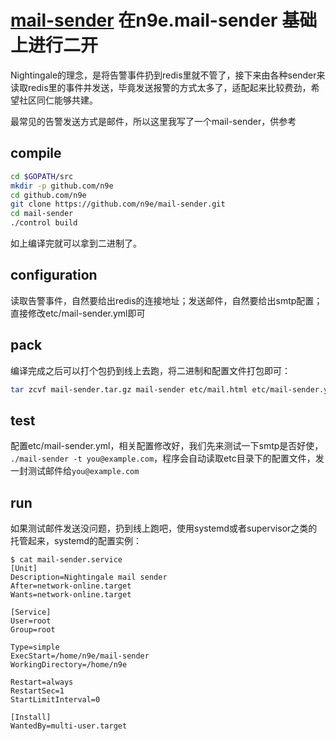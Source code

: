 # [mail-sender](https://github.com/n9e/mail-sender) 在n9e.mail-sender 基础上进行二开

Nightingale的理念，是将告警事件扔到redis里就不管了，接下来由各种sender来读取redis里的事件并发送，毕竟发送报警的方式太多了，适配起来比较费劲，希望社区同仁能够共建。

最常见的告警发送方式是邮件，所以这里我写了一个mail-sender，供参考

## compile

```bash
cd $GOPATH/src
mkdir -p github.com/n9e
cd github.com/n9e
git clone https://github.com/n9e/mail-sender.git
cd mail-sender
./control build
```

如上编译完就可以拿到二进制了。

## configuration

读取告警事件，自然要给出redis的连接地址；发送邮件，自然要给出smtp配置；直接修改etc/mail-sender.yml即可

## pack

编译完成之后可以打个包扔到线上去跑，将二进制和配置文件打包即可：

```bash
tar zcvf mail-sender.tar.gz mail-sender etc/mail.html etc/mail-sender.yml
```

## test

配置etc/mail-sender.yml，相关配置修改好，我们先来测试一下smtp是否好使， `./mail-sender -t you@example.com`，程序会自动读取etc目录下的配置文件，发一封测试邮件给`you@example.com`

## run

如果测试邮件发送没问题，扔到线上跑吧，使用systemd或者supervisor之类的托管起来，systemd的配置实例：


```
$ cat mail-sender.service
[Unit]
Description=Nightingale mail sender
After=network-online.target
Wants=network-online.target

[Service]
User=root
Group=root

Type=simple
ExecStart=/home/n9e/mail-sender
WorkingDirectory=/home/n9e

Restart=always
RestartSec=1
StartLimitInterval=0

[Install]
WantedBy=multi-user.target
```
